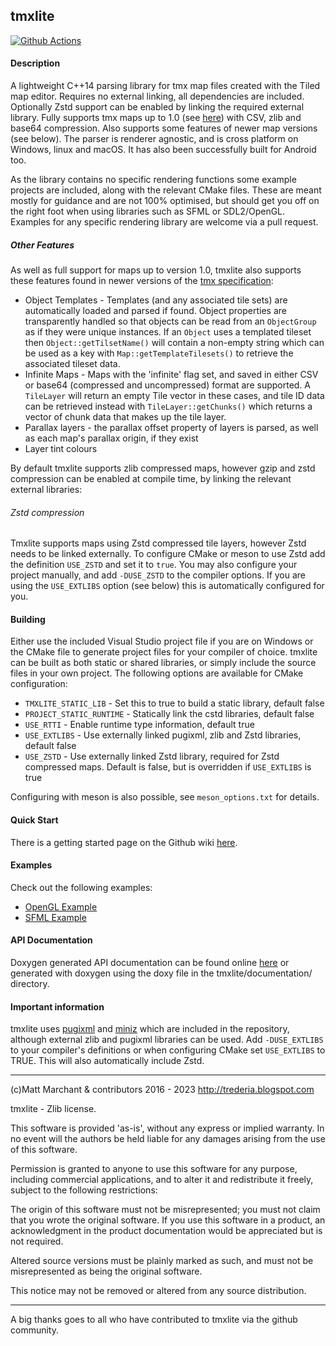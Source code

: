 tmxlite
-------

[![Github Actions](https://github.com/fallahn/tmxlite/actions/workflows/cmake.yml/badge.svg)](https://github.com/fallahn/tmxlite/actions)

#### Description
A lightweight C++14 parsing library for tmx map files created with the Tiled map editor. Requires no external linking, all dependencies are included. Optionally Zstd support can be enabled by linking the required external library. Fully supports tmx maps up to 1.0 (see [here](https://doc.mapeditor.org/en/stable/reference/tmx-changelog/#tiled-1-0)) with CSV, zlib and base64 compression. Also supports some features of newer map versions (see below). The parser is renderer agnostic, and is cross platform on Windows, linux and macOS. It has also been successfully built for Android too.

As the library contains no specific rendering functions some example projects are included, along with the relevant CMake files. These are meant mostly for guidance and are not 100% optimised, but should get you off on the right foot when using libraries such as SFML or SDL2/OpenGL. Examples for any specific rendering library are welcome via a pull request.

##### Other Features
As well as full support for maps up to version 1.0, tmxlite also supports these features found in newer versions of the [tmx specification](https://doc.mapeditor.org/en/stable/reference/tmx-changelog/#tiled-1-0):

* Object Templates - Templates (and any associated tile sets) are automatically loaded and parsed if found. Object properties are transparently handled so that objects can be read from an `ObjectGroup` as if they were unique instances. If an `Object` uses a templated tileset then `Object::getTilsetName()` will contain a non-empty string which can be used as a key with `Map::getTemplateTilesets()` to retrieve the associated tileset data.
* Infinite Maps - Maps with the 'infinite' flag set, and saved in either CSV or base64 (compressed and uncompressed) format are supported. A `TileLayer` will return an empty Tile vector in these cases, and tile ID data can be retrieved instead with `TileLayer::getChunks()` which returns a vector of chunk data that makes up the tile layer.
* Parallax layers - the parallax offset property of layers is parsed, as well as each map's parallax origin, if they exist
* Layer tint colours

By default tmxlite supports zlib compressed maps, however gzip and zstd compression can be enabled at compile time, by linking the relevant external libraries:

###### Zstd compression
Tmxlite supports maps using Zstd compressed tile layers, however Zstd needs to be linked externally. To configure CMake or meson to use Zstd add the definition `USE_ZSTD` and set it to `true`. You may also configure your project manually, and add `-DUSE_ZSTD` to the compiler options. If you are using the `USE_EXTLIBS` option (see below) this is automatically configured for you.

#### Building
Either use the included Visual Studio project file if you are on Windows or the CMake file to generate project files for your compiler of choice. tmxlite can be built as both static or shared libraries, or simply include the source files in your own project. The following options are available for CMake configuration:

 * `TMXLITE_STATIC_LIB` - Set this to true to build a static library, default false
 * `PROJECT_STATIC_RUNTIME` - Statically link the cstd libraries, default false
 * `USE_RTTI` - Enable runtime type information, default true
 * `USE_EXTLIBS` - Use externally linked pugixml, zlib and Zstd libraries, default false
 * `USE_ZSTD` - Use externally linked Zstd library, required for Zstd compressed maps. Default is false, but is overridden if `USE_EXTLIBS` is true

Configuring with meson is also possible, see `meson_options.txt` for details.

#### Quick Start
There is a getting started page on the Github wiki [here](https://github.com/fallahn/tmxlite/wiki/Quick-Start).

#### Examples
Check out the following examples:
* [OpenGL Example](https://github.com/fallahn/tmxlite/tree/master/OpenGLExample)
* [SFML Example](https://github.com/fallahn/tmxlite/tree/master/SFMLExample)

#### API Documentation
Doxygen generated API documentation can be found online [here](https://codedocs.xyz/fallahn/tmxlite/) or generated with doxygen
using the doxy file in the tmxlite/documentation/ directory.

#### Important information 
tmxlite uses [pugixml](https://pugixml.org/) and [miniz](https://github.com/richgel999/miniz) which are included in the repository, although external zlib and pugixml libraries can be used. Add `-DUSE_EXTLIBS` to your compiler's definitions or when configuring CMake set `USE_EXTLIBS` to TRUE. This will also automatically include Zstd.

***

(c)Matt Marchant & contributors 2016 - 2023
http://trederia.blogspot.com

tmxlite - Zlib license.

This software is provided 'as-is', without any express or
implied warranty. In no event will the authors be held
liable for any damages arising from the use of this software.

Permission is granted to anyone to use this software for any purpose,
including commercial applications, and to alter it and redistribute
it freely, subject to the following restrictions:

The origin of this software must not be misrepresented;
you must not claim that you wrote the original software.
If you use this software in a product, an acknowledgment
in the product documentation would be appreciated but
is not required.

Altered source versions must be plainly marked as such,
and must not be misrepresented as being the original software.

This notice may not be removed or altered from any
source distribution.
***

A big thanks goes to all who have contributed to tmxlite via the github community.
